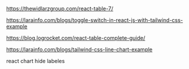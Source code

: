 https://thewidlarzgroup.com/react-table-7/


https://larainfo.com/blogs/toggle-switch-in-react-js-with-tailwind-css-example


https://blog.logrocket.com/react-table-complete-guide/

https://larainfo.com/blogs/tailwind-css-line-chart-example

react chart hide labeles